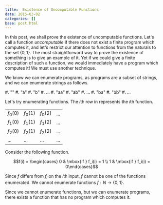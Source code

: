 ```yaml
---
title:  Existence of Uncomputable Functions
date: 2015-03-02
categories: []
base: post.html
---
```


In this post, we shall prove the existence of uncomputable functions.
Let's call a function *uncomputable* if there does not exist a finite program
which computes it, and let's restrict our attention to functions from the naturals to the set $\{0, 1\}$.
The most straightforward way to prove the existence of
something is to give an example of it. Yet if we could give a finite description
of such a function, we would immediately have a program which computes it!
We must use another technique.

We know we can enumerate
programs, as programs are a subset of strings, and we can enumerate strings as follows.

#. ""
#. "a"
#. "b"
#. $...$
#. "aa"
#. "ab"
#. $...$
#. "ba"
#. "bb"
#. $...$

Let's try enumerating functions. The $i$th row in represents the $i$th function.

|          |          |          |       |
|----------|----------|----------|-------|
| $f_0(0)$ | $f_0(1)$ | $f_0(2)$ | $...$ |
| $f_1(0)$ | $f_1(1)$ | $f_1(2)$ | $...$ |
| $f_2(0)$ | $f_2(1)$ | $f_2(2)$ | $...$ |
| $...$    | $...$    | $...$    | $...$ |

Consider the following function.

$$f(i) = \begin{cases} 0 & \mbox{if } f_i(i) = 1 \\ 1 & \mbox{if } f_i(i) = 0\end{cases}$$

Since $f$ differs from $f_i$ on the $i$th input, $f$ cannot be one of the functions enumerated.
We cannot enumerate functions $f : N \rightarrow \{0, 1\}$.

Since we cannot enumerate functions, but we can enumerate programs, there exists a function
that has no program which computes it.
